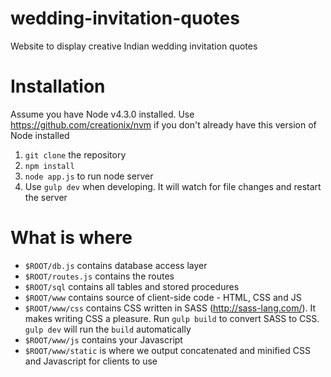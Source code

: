 # wedding-invitation-quotes
Website to display creative Indian wedding invitation quotes 

# Installation
Assume you have Node v4.3.0 installed. Use https://github.com/creationix/nvm if you don't already have this version of Node installed

1. `git clone` the repository
2. `npm install`
3. `node app.js` to run node server
4. Use `gulp dev` when developing. It will watch for file changes and restart the server

# What is where

- `$ROOT/db.js` contains database access layer
- `$ROOT/routes.js` contains the routes
- `$ROOT/sql` contains all tables and stored procedures
- `$ROOT/www` contains source of client-side code - HTML, CSS and JS
- `$ROOT/www/css` contains CSS written in SASS (http://sass-lang.com/). It makes writing CSS a pleasure. Run `gulp build` to convert SASS to CSS. `gulp dev` will run the `build` automatically
- `$ROOT/www/js` contains your Javascript
- `$ROOT/www/static` is where we output concatenated and minified CSS and Javascript for clients to use



